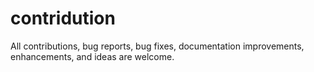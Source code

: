 # contridution
All contributions, bug reports, bug fixes, documentation improvements, enhancements, and ideas are welcome.
